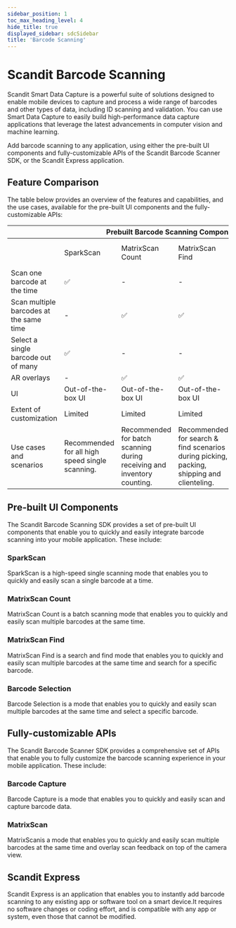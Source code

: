 ```yaml
---
sidebar_position: 1
toc_max_heading_level: 4
hide_title: true
displayed_sidebar: sdcSidebar
title: 'Barcode Scanning'
---
```


# Scandit Barcode Scanning

Scandit Smart Data Capture is a powerful suite of solutions designed to enable mobile devices to capture and process a wide range of barcodes and other types of data, including ID scanning and validation. You can use Smart Data Capture to easily build high-performance data capture applications that leverage the latest advancements in computer vision and machine learning.

Add barcode scanning to any application, using either the pre-built UI components and fully-customizable APIs of the Scandit Barcode Scanner SDK, or the Scandit Express application.

## Feature Comparison

The table below provides an overview of the features and capabilities, and the use cases, available for the pre-built UI components and the fully-customizable APIs:

<table>
  <thead>
    <tr>
      <th></th>
      <th colSpan="4">Prebuilt Barcode Scanning Components</th>
      <th colSpan="2">Fully-Customizable APIs</th>
    </tr>
  </thead>
  <tbody>
    <tr>
      <td></td>
      <td>SparkScan</td>
      <td>MatrixScan Count</td>
      <td>MatrixScan Find</td>
      <td>Barcode selection</td>
      <td>Barcode capture</td>
      <td>MatrixScan + Augmented Reality</td>
    </tr>
    <tr>
      <td>Scan one barcode at the time</td>
      <td>✅</td>
      <td>-</td>
      <td>-</td>
      <td>✅</td>
      <td>✅</td>
      <td>-</td>
    </tr>
    <tr>
      <td>Scan multiple barcodes at the same time</td>
      <td>-</td>
      <td>✅</td>
      <td>✅</td>
      <td>-</td>
      <td>-</td>
      <td>✅</td>
    </tr>
    <tr>
      <td>Select a single barcode out of many</td>
      <td>✅</td>
      <td>-</td>
      <td>-</td>
      <td>✅</td>
      <td>-</td>
      <td>✅</td>
    </tr>
    <tr>
      <td>AR overlays</td>
      <td>-</td>
      <td>✅</td>
      <td>✅</td>
      <td>-</td>
      <td>-</td>
      <td>✅</td>
    </tr>
    <tr>
      <td>UI</td>
      <td>Out-of-the-box UI</td>
      <td>Out-of-the-box UI</td>
      <td>Out-of-the-box UI</td>
      <td>Out-of-the-box UI</td>
      <td>No pre-built UI</td>
      <td>No pre-built UI</td>
    </tr>
    <tr>
      <td>Extent of customization</td>
      <td>Limited</td>
      <td>Limited</td>
      <td>Limited</td>
      <td>Customizable</td>
      <td>Fully customizable</td>
      <td>Fully customizable</td>
    </tr>
    <tr>
      <td>Use cases and scenarios</td>
      <td>Recommended for all high speed single scanning.</td>
      <td>Recommended for batch scanning during receiving and inventory counting.</td>
      <td>Recommended for search & find scenarios during picking, packing, shipping and clienteling.</td>
      <td>Recommended for scanning one or several of many crowded codes.</td>
      <td>Applicable to all single scanning use cases.</td>
      <td>Applicable to all multi-scanning use cases.</td>
    </tr>
  </tbody>
</table>

## Pre-built UI Components

The Scandit Barcode Scanning SDK provides a set of pre-built UI components that enable you to quickly and easily integrate barcode scanning into your mobile application. These include:

### SparkScan

SparkScan is a high-speed single scanning mode that enables you to quickly and easily scan a single barcode at a time.

<CustomDocCardsWrapper>

<CustomDocCard title="iOS" description="Integrate SparkScan in iOS" link="../sdks/ios/sparkscan/intro" smallIcon ><Ios/></CustomDocCard>

<CustomDocCard title="Android" description="Integrate SparkScan in Android" link="../sdks/android/sparkscan/intro" smallIcon ><Android/></CustomDocCard>

<CustomDocCard title="Web" description="Integrate SparkScan for Web" link="../sdks/web/sparkscan/intro" smallIcon ><Javascript/> </CustomDocCard>

<CustomDocCard title="Cordova" description="Integrate SparkScan in Cordova" link="../sdks/cordova/sparkscan/intro" smallIcon ><Cordova/> </CustomDocCard>

<CustomDocCard title="React Native" description="Integrate SparkScan in React Native" link="../sdks/react-native/sparkscan/intro" smallIcon ><ReactIcon/> </CustomDocCard>

<CustomDocCard title="Flutter" description="Integrate SparkScan in Flutter" link="../sdks/flutter/sparkscan/intro" smallIcon ><Flutter/> </CustomDocCard>

<CustomDocCard title="Capacitor" description="Integrate SparkScan in Capacitor" link="../sdks/capacitor/sparkscan/intro" smallIcon ><Capacitor/></CustomDocCard>

<CustomDocCard title="Xamarin iOS" description="Integrate SparkScan in Xamarin iOS" link="../sdks/xamarin/ios/sparkscan/intro" smallIcon ><XamarinIos/></CustomDocCard>

<CustomDocCard title="Xamarin Android" description="Integrate SparkScan for Xamarin Android" link="../sdks/xamarin/android/sparkscan/intro" smallIcon ><XamarinAndroid/></CustomDocCard>

<CustomDocCard title="Xamarin Forms" description="Integrate SparkScan in Xamarin Forms" link="../sdks/xamarin/forms/sparkscan/intro" smallIcon ><XamarinForms/></CustomDocCard>

<CustomDocCard title=".NET iOS" description="Integrate SparkScan in .NET iOS" link="../sdks/net/ios/sparkscan/intro" smallIcon ><NetIos/></CustomDocCard>

<CustomDocCard title=".NET Android" description="Integrate SparkScan in .NET Android" link="../sdks/net/android/sparkscan/intro" smallIcon ><NetAndroid/></CustomDocCard>

</CustomDocCardsWrapper>

### MatrixScan Count

MatrixScan Count is a batch scanning mode that enables you to quickly and easily scan multiple barcodes at the same time.

<CustomDocCardsWrapper>

<CustomDocCard title="iOS" description="Integrate MatrixScan Count in iOS" link="../sdks/ios/matrixscan-count/intro" smallIcon ><Ios/></CustomDocCard>

<CustomDocCard title="Android" description="Integrate MatrixScan Count in Android" link="../sdks/android/matrixscan-count/intro" smallIcon ><Android/></CustomDocCard>

<CustomDocCard title="React Native" description="Integrate MatrixScan Count in React Native" link="../sdks/react-native/matrixscan-count/intro" smallIcon ><ReactIcon/> </CustomDocCard>

<CustomDocCard title="Flutter" description="Integrate MatrixScan Count in Flutter" link="../sdks/flutter/matrixscan-count/intro" smallIcon ><Flutter/> </CustomDocCard>

<CustomDocCard title="Capacitor" description="Integrate MatrixScan Count in Capacitor" link="../sdks/capacitor/matrixscan-count/intro" smallIcon ><Capacitor/></CustomDocCard>

<CustomDocCard title="Xamarin iOS" description="Integrate MatrixScan Count in Xamarin iOS" link="../sdks/xamarin/ios/matrixscan-count/intro" smallIcon ><XamarinIos/></CustomDocCard>

<CustomDocCard title="Xamarin Android" description="Integrate MatrixScan Count for Xamarin Android" link="../sdks/xamarin/android/matrixscan-count/intro" smallIcon ><XamarinAndroid/></CustomDocCard>

<CustomDocCard title="Xamarin Forms" description="Integrate MatrixScan Count in Xamarin Forms" link="../sdks/xamarin/forms/matrixscan-count/intro" smallIcon ><XamarinForms/></CustomDocCard>

<CustomDocCard title=".NET iOS" description="Integrate MatrixScan Count in .NET iOS" link="../sdks/net/ios/matrixscan-count/intro" smallIcon ><NetIos/></CustomDocCard>

<CustomDocCard title=".NET Android" description="Integrate MatrixScan Count in .NET Android" link="../sdks/net/android/matrixscan-count/intro" smallIcon ><NetAndroid/></CustomDocCard>

</CustomDocCardsWrapper>

### MatrixScan Find

MatrixScan Find is a search and find mode that enables you to quickly and easily scan multiple barcodes at the same time and search for a specific barcode.

<CustomDocCardsWrapper>

<CustomDocCard title="iOS" description="Integrate MatrixScan Find in iOS" link="../sdks/ios/matrixscan-find/intro" smallIcon ><Ios/></CustomDocCard>

<CustomDocCard title="Android" description="Integrate MatrixScan Find in Android" link="../sdks/android/matrixscan-find/intro" smallIcon ><Android/></CustomDocCard>

<CustomDocCard title="React Native" description="Integrate MatrixScan Find in React Native" link="../sdks/react-native/matrixscan-find/intro" smallIcon ><ReactIcon/> </CustomDocCard>

<CustomDocCard title="Flutter" description="Integrate MatrixScan Find in Flutter" link="../sdks/flutter/matrixscan-find/intro" smallIcon ><Flutter/> </CustomDocCard>

<CustomDocCard title="Capacitor" description="Integrate MatrixScan Find in Capacitor" link="../sdks/capacitor/matrixscan-find/intro" smallIcon ><Capacitor/></CustomDocCard>

<CustomDocCard title=".NET iOS" description="Integrate MatrixScan Find in .NET iOS" link="../sdks/net/ios/matrixscan-find/intro" smallIcon ><NetIos/></CustomDocCard>

<CustomDocCard title=".NET Android" description="Integrate MatrixScan Find in .NET Android" link="../sdks/net/android/matrixscan-find/intro" smallIcon ><NetAndroid/></CustomDocCard>

</CustomDocCardsWrapper>

### Barcode Selection

Barcode Selection is a mode that enables you to quickly and easily scan multiple barcodes at the same time and select a specific barcode.

<CustomDocCardsWrapper>

<CustomDocCard title="iOS" description="Integrate Barcode Selection in iOS" link="../sdks/ios/barcode-selection/intro" smallIcon ><Ios/></CustomDocCard>

<CustomDocCard title="Android" description="Integrate Barcode Selection in Android" link="../sdks/android/barcode-selection/intro" smallIcon ><Android/></CustomDocCard>

<CustomDocCard title="Cordova" description="Integrate Barcode Selection in Cordova" link="../sdks/cordova/barcode-selection/intro" smallIcon ><Cordova/> </CustomDocCard>

<CustomDocCard title="React Native" description="Integrate Barcode Selection in React Native" link="../sdks/react-native/barcode-selection/intro" smallIcon ><ReactIcon/> </CustomDocCard>

<CustomDocCard title="Flutter" description="Integrate Barcode Selection in Flutter" link="../sdks/flutter/barcode-selection/intro" smallIcon ><Flutter/> </CustomDocCard>

<CustomDocCard title="Capacitor" description="Integrate Barcode Selection in Capacitor" link="../sdks/capacitor/barcode-selection/intro" smallIcon ><Capacitor/></CustomDocCard>

<CustomDocCard title="Xamarin iOS" description="Integrate Barcode Selection in Xamarin iOS" link="../sdks/xamarin/ios/barcode-selection/intro" smallIcon ><XamarinIos/></CustomDocCard>

<CustomDocCard title="Xamarin Android" description="Integrate Barcode Selection for Xamarin Android" link="../sdks/xamarin/android/barcode-selection/intro" smallIcon ><XamarinAndroid/></CustomDocCard>

<CustomDocCard title="Xamarin Forms" description="Integrate Barcode Selection in Xamarin Forms" link="../sdks/xamarin/forms/barcode-selection/intro" smallIcon ><XamarinForms/></CustomDocCard>

<CustomDocCard title=".NET iOS" description="Integrate Barcode Selection in .NET iOS" link="../sdks/net/ios/barcode-selection/intro" smallIcon ><NetIos/></CustomDocCard>

<CustomDocCard title=".NET Android" description="Integrate Barcode Selection in .NET Android" link="../sdks/net/android/barcode-selection/intro" smallIcon ><NetAndroid/></CustomDocCard>

</CustomDocCardsWrapper>


## Fully-customizable APIs

The Scandit Barcode Scanner SDK provides a comprehensive set of APIs that enable you to fully customize the barcode scanning experience in your mobile application. These include:

### Barcode Capture

Barcode Capture is a mode that enables you to quickly and easily scan and capture barcode data.

<CustomDocCardsWrapper>

<CustomDocCard title="iOS" description="Integrate Barcode Capture in iOS" link="../sdks/ios/barcode-capture/get-started" smallIcon ><Ios/></CustomDocCard>

<CustomDocCard title="Android" description="Integrate Barcode Capture in Android" link="../sdks/android/barcode-capture/get-started" smallIcon ><Android/></CustomDocCard>

<CustomDocCard title="Web" description="Integrate Barcode Capture for Web" link="../sdks/web/barcode-capture/get-started" smallIcon ><Javascript/> </CustomDocCard>

<CustomDocCard title="Cordova" description="Integrate Barcode Capture in Cordova" link="../sdks/cordova/barcode-capture/get-started" smallIcon ><Cordova/> </CustomDocCard>

<CustomDocCard title="React Native" description="Integrate Barcode Capture in React Native" link="../sdks/react-native/barcode-capture/get-started" smallIcon ><ReactIcon/> </CustomDocCard>

<CustomDocCard title="Flutter" description="Integrate Barcode Capture in Flutter" link="../sdks/flutter/barcode-capture/get-started" smallIcon ><Flutter/> </CustomDocCard>

<CustomDocCard title="Capacitor" description="Integrate Barcode Capture in Capacitor" link="../sdks/capacitor/barcode-capture/get-started" smallIcon ><Capacitor/></CustomDocCard>

<CustomDocCard title="Titanium" description="Integrate Barcode Capture in Titanium" link="../sdks/titanium/barcode-capture/get-started" smallIcon ><Titanium/></CustomDocCard>

<CustomDocCard title="Xamarin iOS" description="Integrate Barcode Capture in Xamarin iOS" link="../sdks/xamarin/ios/barcode-capture/get-started" smallIcon ><XamarinIos/></CustomDocCard>

<CustomDocCard title="Xamarin Android" description="Integrate Barcode Capture for Xamarin Android" link="../sdks/xamarin/android/barcode-capture/get-started" smallIcon ><XamarinAndroid/></CustomDocCard>

<CustomDocCard title="Xamarin Forms" description="Integrate Barcode Capture in Xamarin Forms" link="../sdks/xamarin/forms/barcode-capture/get-started" smallIcon ><XamarinForms/></CustomDocCard>

<CustomDocCard title=".NET iOS" description="Integrate Barcode Capture in .NET iOS" link="../sdks/net/ios/barcode-capture/get-started" smallIcon ><NetIos/></CustomDocCard>

<CustomDocCard title=".NET Android" description="Integrate Barcode Capture in .NET Android" link="../sdks/net/android/barcode-capture/get-started" smallIcon ><NetAndroid/></CustomDocCard>

</CustomDocCardsWrapper>

### MatrixScan

MatrixScanis a mode that enables you to quickly and easily scan multiple barcodes at the same time and overlay scan feedback on top of the camera view.

<CustomDocCardsWrapper>

<CustomDocCard title="iOS" description="Integrate MatrixScan in iOS" link="../sdks/ios/matrixscan/intro" smallIcon ><Ios/></CustomDocCard>

<CustomDocCard title="Android" description="Integrate MatrixScan in Android" link="../sdks/android/matrixscan/intro" smallIcon ><Android/></CustomDocCard>

<CustomDocCard title="Web" description="Integrate MatrixScan for Web" link="../sdks/web/matrixscan/intro" smallIcon ><Javascript/> </CustomDocCard>

<CustomDocCard title="Cordova" description="Integrate MatrixScan in Cordova" link="../sdks/cordova/matrixscan/intro" smallIcon ><Cordova/> </CustomDocCard>

<CustomDocCard title="React Native" description="Integrate MatrixScan in React Native" link="../sdks/react-native/matrixscan/intro" smallIcon ><ReactIcon/> </CustomDocCard>

<CustomDocCard title="Flutter" description="Integrate MatrixScan in Flutter" link="../sdks/flutter/matrixscan/intro" smallIcon ><Flutter/> </CustomDocCard>

<CustomDocCard title="Capacitor" description="Integrate MatrixScan in Capacitor" link="../sdks/capacitor/matrixscan/intro" smallIcon ><Capacitor/></CustomDocCard>

<CustomDocCard title="Xamarin iOS" description="Integrate MatrixScan in Xamarin iOS" link="../sdks/xamarin/ios/matrixscan/intro" smallIcon ><XamarinIos/></CustomDocCard>

<CustomDocCard title="Xamarin Android" description="Integrate MatrixScan for Xamarin Android" link="../sdks/xamarin/android/matrixscan/intro" smallIcon ><XamarinAndroid/></CustomDocCard>

<CustomDocCard title="Xamarin Forms" description="Integrate MatrixScan in Xamarin Forms" link="../sdks/xamarin/forms/matrixscan/intro" smallIcon ><XamarinForms/></CustomDocCard>

<CustomDocCard title=".NET iOS" description="Integrate MatrixScan in .NET iOS" link="../sdks/net/ios/matrixscan/intro" smallIcon ><NetIos/></CustomDocCard>

<CustomDocCard title=".NET Android" description="Integrate MatrixScan in .NET Android" link="../sdks/net/android/matrixscan/intro" smallIcon ><NetAndroid/></CustomDocCard>

</CustomDocCardsWrapper>

## Scandit Express

Scandit Express is an application that enables you to instantly add barcode scanning to any existing app or software tool on a smart device.It requires no software changes or coding effort, and is compatible with any app or system, even those that cannot be modified.

<CustomDocCardsWrapper>

<CustomDocCard title="Scandit Express" description="Get Started with Scandit Express" link="./hosted/express/overview" smallIcon ><Express/></CustomDocCard>

</CustomDocCardsWrapper>
